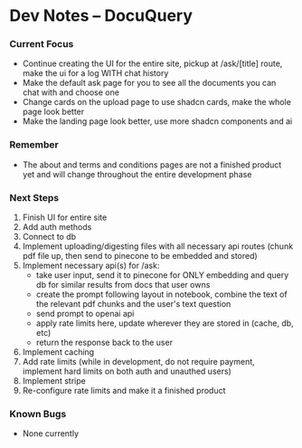 # Dev Notes – DocuQuery

### Current Focus
- Continue creating the UI for the entire site, pickup at /ask/[title] route, make the ui for a log WITH chat history
- Make the default ask page for you to see all the documents you can chat with and choose one
- Change cards on the upload page to use shadcn cards, make the whole page look better
- Make the landing page look better, use more shadcn components and ai

### Remember
- The about and terms and conditions pages are not a finished product yet and will change throughout the entire development phase

### Next Steps
1. Finish UI for entire site
2. Add auth methods
3. Connect to db 
4. Implement uploading/digesting files with all necessary api routes (chunk pdf file up, then send to pinecone to be embedded and stored)
5. Implement necessary api(s) for /ask:
    - take user input, send it to pinecone for ONLY embedding and query db for similar results from docs that user owns
    - create the prompt following layout in notebook, combine the text of the relevant pdf chunks and the user's text question
    - send prompt to openai api
    - apply rate limits here, update wherever they are stored in (cache, db, etc)
    - return the response back to the user
5. Implement caching
6. Add rate limits (while in development, do not require payment, implement hard limits on both auth and unauthed users)
7. Implement stripe
8. Re-configure rate limits and make it a finished product

### Known Bugs
- None currently
